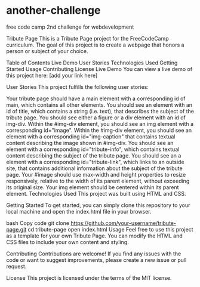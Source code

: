 # another-challenge
free code camp 2nd challenge for webdevelopment

Tribute Page
This is a Tribute Page project for the FreeCodeCamp curriculum. The goal of this project is to create a webpage that honors a person or subject of your choice.

Table of Contents
Live Demo
User Stories
Technologies Used
Getting Started
Usage
Contributing
License
Live Demo
You can view a live demo of this project here: [add your link here]

User Stories
This project fulfills the following user stories:

Your tribute page should have a main element with a corresponding id of main, which contains all other elements.
You should see an element with an id of title, which contains a string (i.e. text), that describes the subject of the tribute page.
You should see either a figure or a div element with an id of img-div.
Within the #img-div element, you should see an img element with a corresponding id="image".
Within the #img-div element, you should see an element with a corresponding id="img-caption" that contains textual content describing the image shown in #img-div.
You should see an element with a corresponding id="tribute-info", which contains textual content describing the subject of the tribute page.
You should see an a element with a corresponding id="tribute-link", which links to an outside site, that contains additional information about the subject of the tribute page.
Your #image should use max-width and height properties to resize responsively, relative to the width of its parent element, without exceeding its original size.
Your img element should be centered within its parent element.
Technologies Used
This project was built using HTML and CSS.

Getting Started
To get started, you can simply clone this repository to your local machine and open the index.html file in your browser.

bash
Copy code
git clone https://github.com/your-username/tribute-page.git
cd tribute-page
open index.html
Usage
Feel free to use this project as a template for your own Tribute Page. You can modify the HTML and CSS files to include your own content and styling.

Contributing
Contributions are welcome! If you find any issues with the code or want to suggest improvements, please create a new issue or pull request.

License
This project is licensed under the terms of the MIT license.
